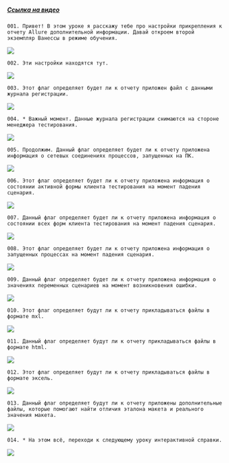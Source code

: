 ﻿##### [Ссылка на видео](https://youtu.be/8funstz4gkA)

	001. Привет! В этом уроке я расскажу тебе про настройки прикрепления к отчету Allure дополнительной информации. Давай откроем второй экземпляр Ванессы в режиме обучения.

![](https://vanessa-files.do.bit-erp.ru/Doc/1.2.040.1/MD/Глава02/images/000_ЗакладкаСервисОтчетыОЗапускеСценариевAllureПриложения.png)

	002. Эти настройки находятся тут.

![](https://vanessa-files.do.bit-erp.ru/Doc/1.2.040.1/MD/Глава02/images/011_ЗакладкаСервисОтчетыОЗапускеСценариевAllureПриложения.png)

	003. Этот флаг определяет будет ли к отчету приложен файл с данными журнала регистрации.

![](https://vanessa-files.do.bit-erp.ru/Doc/1.2.040.1/MD/Глава02/images/016_ЗакладкаСервисОтчетыОЗапускеСценариевAllureПриложения.png)

	004. * Важный момент. Данные журнала регистрации снимаются на стороне менеджера тестирования.

![](https://vanessa-files.do.bit-erp.ru/Doc/1.2.040.1/MD/Глава02/images/019_ЗакладкаСервисОтчетыОЗапускеСценариевAllureПриложения.png)

	005. Продолжим. Данный флаг определяет будет ли к отчету приложена информация о сетевых соединениях процессов, запущенных на ПК.

![](https://vanessa-files.do.bit-erp.ru/Doc/1.2.040.1/MD/Глава02/images/022_ЗакладкаСервисОтчетыОЗапускеСценариевAllureПриложения.png)

	006. Этот флаг определяет будет ли к отчету приложена информация о состоянии активной формы клиента тестирования на момент падения сценария.

![](https://vanessa-files.do.bit-erp.ru/Doc/1.2.040.1/MD/Глава02/images/027_ЗакладкаСервисОтчетыОЗапускеСценариевAllureПриложения.png)

	007. Данный флаг определяет будет ли к отчету приложена информация о состоянии всех форм клиента тестирования на момент падения сценария.

![](https://vanessa-files.do.bit-erp.ru/Doc/1.2.040.1/MD/Глава02/images/032_ЗакладкаСервисОтчетыОЗапускеСценариевAllureПриложения.png)

	008. Этот флаг определяет будет ли к отчету приложена информация о запущенных процессах на момент падения сценария.

![](https://vanessa-files.do.bit-erp.ru/Doc/1.2.040.1/MD/Глава02/images/037_ЗакладкаСервисОтчетыОЗапускеСценариевAllureПриложения.png)

	009. Данный флаг определяет будет ли к отчету приложена информация о значениях переменных сценариев на момент возникновения ошибки.

![](https://vanessa-files.do.bit-erp.ru/Doc/1.2.040.1/MD/Глава02/images/042_ЗакладкаСервисОтчетыОЗапускеСценариевAllureПриложения.png)

	010. Этот флаг определяет будут ли к отчету прикладываться файлы в формате mxl.

![](https://vanessa-files.do.bit-erp.ru/Doc/1.2.040.1/MD/Глава02/images/047_ЗакладкаСервисОтчетыОЗапускеСценариевAllureПриложения.png)

	011. Данный флаг определяет будут ли к отчету прикладываться файлы в формате html.

![](https://vanessa-files.do.bit-erp.ru/Doc/1.2.040.1/MD/Глава02/images/052_ЗакладкаСервисОтчетыОЗапускеСценариевAllureПриложения.png)

	012. Этот флаг определяет будут ли к отчету прикладываться файлы в формате эксель.

![](https://vanessa-files.do.bit-erp.ru/Doc/1.2.040.1/MD/Глава02/images/057_ЗакладкаСервисОтчетыОЗапускеСценариевAllureПриложения.png)

	013. Данный флаг определяет будут ли к отчету приложены дополнительные файлы, которые помогают найти отличия эталона макета и реального значения макета.

![](https://vanessa-files.do.bit-erp.ru/Doc/1.2.040.1/MD/Глава02/images/062_ЗакладкаСервисОтчетыОЗапускеСценариевAllureПриложения.png)

	014. * На этом всё, переходи к следующему уроку интерактивной справки.

![](https://vanessa-files.do.bit-erp.ru/Doc/1.2.040.1/MD/Глава02/images/065_ЗакладкаСервисОтчетыОЗапускеСценариевAllureПриложения.png)
